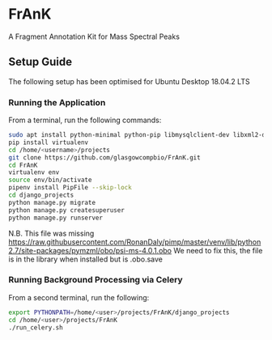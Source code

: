 # FrAnK
A Fragment Annotation Kit for Mass Spectral Peaks

## Setup Guide
The following setup has been optimised for Ubuntu Desktop 18.04.2 LTS

### Running the Application
From a terminal, run the following commands:

```bash
sudo apt install python-minimal python-pip libmysqlclient-dev libxml2-dev python-dev
pip install virtualenv
cd /home/<username>/projects
git clone https://github.com/glasgowcompbio/FrAnK.git
cd FrAnK
virtualenv env
source env/bin/activate
pipenv install PipFile --skip-lock
cd django_projects
python manage.py migrate
python manage.py createsuperuser
python manage.py runserver
```

N.B. This file was missing https://raw.githubusercontent.com/RonanDaly/pimp/master/venv/lib/python2.7/site-packages/pymzml/obo/psi-ms-4.0.1.obo
We need to fix this, the file is in the library when installed but is .obo.save

### Running Background Processing via Celery
From a second terminal, run the following:

```bash
export PYTHONPATH=/home/<user>/projects/FrAnK/django_projects
cd /home/<user>/projects/FrAnK
./run_celery.sh
``` 